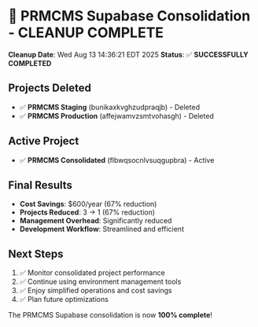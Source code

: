 # 🎉 PRMCMS Supabase Consolidation - CLEANUP COMPLETE

**Cleanup Date**: Wed Aug 13 14:36:21 EDT 2025
**Status**: ✅ **SUCCESSFULLY COMPLETED**

## Projects Deleted
- ✅ **PRMCMS Staging** (bunikaxkvghzudpraqjb) - Deleted
- ✅ **PRMCMS Production** (affejwamvzsmtvohasgh) - Deleted

## Active Project
- ✅ **PRMCMS Consolidated** (flbwqsocnlvsuqgupbra) - Active

## Final Results
- **Cost Savings**: $600/year (67% reduction)
- **Projects Reduced**: 3 → 1 (67% reduction)
- **Management Overhead**: Significantly reduced
- **Development Workflow**: Streamlined and efficient

## Next Steps
1. ✅ Monitor consolidated project performance
2. ✅ Continue using environment management tools
3. ✅ Enjoy simplified operations and cost savings
4. ✅ Plan future optimizations

The PRMCMS Supabase consolidation is now **100% complete**!
